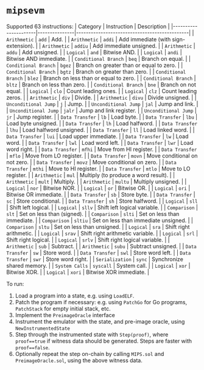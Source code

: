 # `mipsevm`

Supported 63 instructions:
| Category | Instruction | Description |
|----------------------|---------------|----------------------------------------------|
| `Arithmetic`         | `add`         | Add. |
| `Arithmetic`         | `addi`        | Add immediate (with sign-extension). |
| `Arithmetic`         | `addiu`       | Add immediate unsigned. |
| `Arithmetic`         | `addu`        | Add unsigned. |
| `Logical`            | `and`         | Bitwise AND. |
| `Logical`            | `andi`        | Bitwise AND immediate. |
| `Conditional Branch` | `beq`         | Branch on equal. |
| `Conditional Branch` | `bgez`        | Branch on greater than or equal to zero. |
| `Conditional Branch` | `bgtz`        | Branch on greater than zero. |
| `Conditional Branch` | `blez`        | Branch on less than or equal to zero. |
| `Conditional Branch` | `bltz`        | Branch on less than zero. |
| `Conditional Branch` | `bne`         | Branch on not equal. |
| `Logical`            | `clo`         | Count leading ones. |
| `Logical`            | `clz`         | Count leading zeros. |
| `Arithmetic`         | `div`         | Divide. |
| `Arithmetic`         | `divu`        | Divide unsigned. |
| `Unconditional Jump` | `j`           | Jump. |
| `Unconditional Jump` | `jal`         | Jump and link. |
| `Unconditional Jump` | `jalr`        | Jump and link register. |
| `Unconditional Jump` | `jr`          | Jump register. |
| `Data Transfer`      | `lb`          | Load byte. |
| `Data Transfer`      | `lbu`         | Load byte unsigned. |
| `Data Transfer`      | `lh`          | Load halfword. |
| `Data Transfer`      | `lhu`         | Load halfword unsigned. |
| `Data Transfer`      | `ll`          | Load linked word. |
| `Data Transfer`      | `lui`         | Load upper immediate. |
| `Data Transfer`      | `lw`          | Load word. |
| `Data Transfer`      | `lwl`         | Load word left. |
| `Data Transfer`      | `lwr`         | Load word right. |
| `Data Transfer`      | `mfhi`        | Move from HI register. |
| `Data Transfer`      | `mflo`        | Move from LO register. |
| `Data Transfer`      | `movn`        | Move conditional on not zero. |
| `Data Transfer`      | `movz`        | Move conditional on zero. |
| `Data Transfer`      | `mthi`        | Move to HI register. |
| `Data Transfer`      | `mtlo`        | Move to LO register. |
| `Arithmetic`         | `mul`         | Multiply (to produce a word result). |
| `Arithmetic`         | `mult`        | Multiply. |
| `Arithmetic`         | `multu`       | Multiply unsigned. |
| `Logical`            | `nor`         | Bitwise NOR. |
| `Logical`            | `or`          | Bitwise OR. |
| `Logical`            | `ori`         | Bitwise OR immediate. |
| `Data Transfer`      | `sb`          | Store byte. |
| `Data Transfer`      | `sc`          | Store conditional. |
| `Data Transfer`      | `sh`          | Store halfword. |
| `Logical`            | `sll`         | Shift left logical. |
| `Logical`            | `sllv`        | Shift left logical variable. |
| `Comparison`         | `slt`         | Set on less than (signed). |
| `Comparison`         | `slti`        | Set on less than immediate. |
| `Comparison`         | `sltiu`       | Set on less than immediate unsigned. |
| `Comparison`         | `sltu`        | Set on less than unsigned. |
| `Logical`            | `sra`         | Shift right arithmetic. |
| `Logical`            | `srav`        | Shift right arithmetic variable. |
| `Logical`            | `srl`         | Shift right logical. |
| `Logical`            | `srlv`        | Shift right logical variable. |
| `Arithmetic`         | `sub`         | Subtract. |
| `Arithmetic`         | `subu`        | Subtract unsigned. |
| `Data Transfer`      | `sw`          | Store word. |
| `Data Transfer`      | `swl`         | Store word left. |
| `Data Transfer`      | `swr`         | Store word right. |
| `Serialization`      | `sync`        | Synchronize shared memory. |
| `System Calls`       | `syscall`     | System call. |
| `Logical`            | `xor`         | Bitwise XOR. |
| `Logical`            | `xori`        | Bitwise XOR immediate. |

To run:

1. Load a program into a state, e.g. using `LoadELF`.
2. Patch the program if necessary: e.g. using `PatchGo` for Go programs, `PatchStack` for empty initial stack, etc.
4. Implement the `PreimageOracle` interface
5. Instrument the emulator with the state, and pre-image oracle, using `NewInstrumentedState`
6. Step through the instrumented state with `Step(proof)`,
   where `proof==true` if witness data should be generated. Steps are faster with `proof==false`.
7. Optionally repeat the step on-chain by calling `MIPS.sol` and `PreimageOracle.sol`, using the above witness data.
